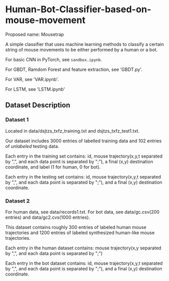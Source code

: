 # Human-Bot-Classifier-based-on-mouse-movement

Proposed name: Mousetrap

A simple classifier that uses machine learning methods to classify a certain string of mouse movements to be either performed by a human or a bot. 

For basic CNN in PyTorch, see `sandbox.ipynb`.

For GBDT, Ramdom Forest and feature extraction, see 'GBDT.py'.

For VAR, see 'VAR.ipynb'.

For LSTM, see 'LSTM.ipynb'

## Dataset Description
### Dataset 1
Located in data/dsjtzs_txfz_training.txt and dsjtzs_txfz_test1.txt.

Our dataset includes 3000 entries of labelled training data and 102 entries of *unlabeled* testing data.

Each entry in the training set contains: id, mouse trajectory(x,y,t separated by ",", and each data point is separated by ";"), a final (x,y) destination coordinate, and label (1 for human, 0 for bot).

Each entry in the testing set contains: id, mouse trajectory(x,y,t separated by ",", and each data point is separated by ";"), and a final (x,y) destination coordinate.

### Dataset 2
For human data, see data/records1.txt. For bot data, see data/gc.csv(200 entries) and data/gc2.cvs(1000 entries).

This dataset contains roughly 300 entries of labeled human mouse trajectories and 1200 entries of labeled synthesized human-like mouse trajectories.

Each entry in the human dataset contains: mouse trajectory(x,y separated by ",", and each data point is separated by ";")

Each entry in the bot dataset contains: id, mouse trajectory(x,y,t separated by ",", and each data point is separated by ";"), and a final (x,y) destination coordinate.
